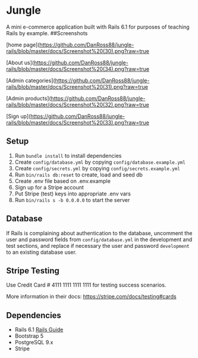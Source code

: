 # Jungle

A mini e-commerce application built with Rails 6.1 for purposes of teaching Rails by example.
##Screenshots

[home page](https://github.com/DanRoss88/jungle-rails/blob/master/docs/Screenshot%20(30).png?raw=true

[About us](https://github.com/DanRoss88/jungle-rails/blob/master/docs/Screenshot%20(34).png?raw=true

[Admin categories](https://github.com/DanRoss88/jungle-rails/blob/master/docs/Screenshot%20(31).png?raw=true

[Admin products](https://github.com/DanRoss88/jungle-rails/blob/master/docs/Screenshot%20(32).png?raw=true

[Sign up](https://github.com/DanRoss88/jungle-rails/blob/master/docs/Screenshot%20(33).png?raw=true



## Setup

1. Run `bundle install` to install dependencies
2. Create `config/database.yml` by copying `config/database.example.yml`
3. Create `config/secrets.yml` by copying `config/secrets.example.yml`
4. Run `bin/rails db:reset` to create, load and seed db
5. Create .env file based on .env.example
6. Sign up for a Stripe account
7. Put Stripe (test) keys into appropriate .env vars
8. Run `bin/rails s -b 0.0.0.0` to start the server

## Database

If Rails is complaining about authentication to the database, uncomment the user and password fields from `config/database.yml` in the development and test sections, and replace if necessary the user and password `development` to an existing database user.

## Stripe Testing

Use Credit Card # 4111 1111 1111 1111 for testing success scenarios.

More information in their docs: <https://stripe.com/docs/testing#cards>

## Dependencies

- Rails 6.1 [Rails Guide](http://guides.rubyonrails.org/v6.1/)
- Bootstrap 5
- PostgreSQL 9.x
- Stripe
